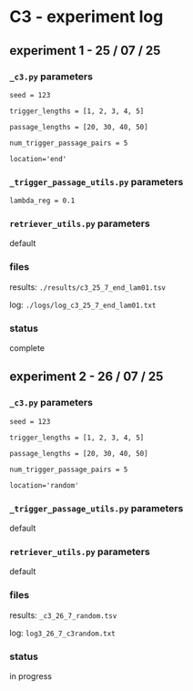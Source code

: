 # C3 - experiment log

## experiment 1 - 25 / 07 / 25

### `_c3.py` parameters

`seed = 123`

`trigger_lengths = [1, 2, 3, 4, 5]`

`passage_lengths = [20, 30, 40, 50]`

`num_trigger_passage_pairs = 5`

`location='end'`

### `_trigger_passage_utils.py` parameters

`lambda_reg = 0.1`

### `retriever_utils.py` parameters

default

### files

results: `./results/c3_25_7_end_lam01.tsv`

log: `./logs/log_c3_25_7_end_lam01.txt`

### status

complete

## experiment 2 - 26 / 07 / 25

### `_c3.py` parameters

`seed = 123`

`trigger_lengths = [1, 2, 3, 4, 5]`

`passage_lengths = [20, 30, 40, 50]`

`num_trigger_passage_pairs = 5`

`location='random'`

### `_trigger_passage_utils.py` parameters

default

### `retriever_utils.py` parameters

default

### files

results: `_c3_26_7_random.tsv`

log: `log3_26_7_c3random.txt`

### status

in progress
